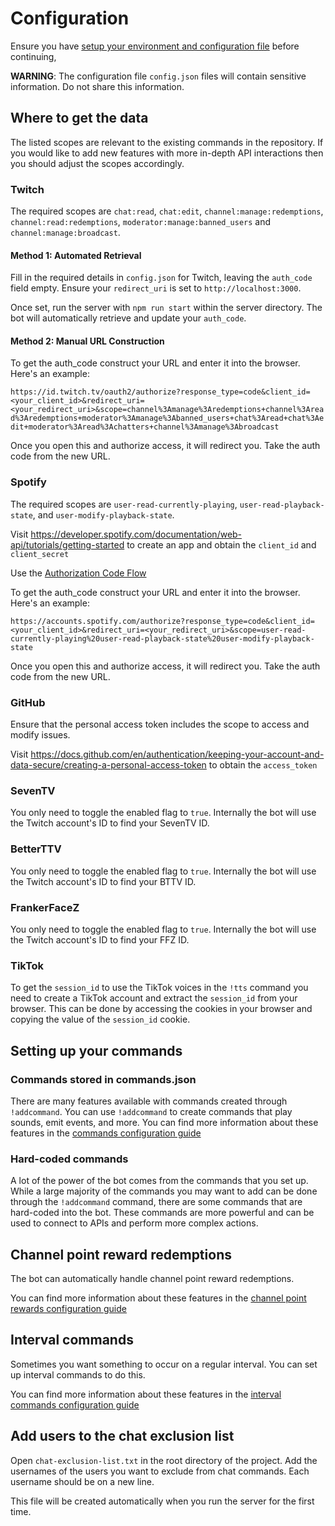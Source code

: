 # Configuration

Ensure you have [setup your environment and configuration file](SETUP.md) before continuing,

**WARNING**: The configuration file `config.json` files will contain sensitive information. Do not share this information.

## Where to get the data

The listed scopes are relevant to the existing commands in the repository. If you would like to add new features with more in-depth API interactions then you should adjust the scopes accordingly.

### Twitch

The required scopes are `chat:read`, `chat:edit`, `channel:manage:redemptions`, `channel:read:redemptions`, `moderator:manage:banned_users` and `channel:manage:broadcast`.

#### Method 1: Automated Retrieval

Fill in the required details in `config.json` for Twitch, leaving the `auth_code` field empty. Ensure your `redirect_uri` is set to `http://localhost:3000`.

Once set, run the server with `npm run start` within the server directory. The bot will automatically retrieve and update your `auth_code`.

#### Method 2: Manual URL Construction

To get the auth_code construct your URL and enter it into the browser. Here's an example:

`https://id.twitch.tv/oauth2/authorize?response_type=code&client_id=<your_client_id>&redirect_uri=<your_redirect_uri>&scope=channel%3Amanage%3Aredemptions+channel%3Aread%3Aredemptions+moderator%3Amanage%3Abanned_users+chat%3Aread+chat%3Aedit+moderator%3Aread%3Achatters+channel%3Amanage%3Abroadcast`

Once you open this and authorize access, it will redirect you. Take the auth code from the new URL.

### Spotify

The required scopes are `user-read-currently-playing`, `user-read-playback-state`, and `user-modify-playback-state`.

Visit https://developer.spotify.com/documentation/web-api/tutorials/getting-started to create an app and obtain the `client_id` and `client_secret`

Use the [Authorization Code Flow](https://developer.spotify.com/documentation/web-api/tutorials/code-flow)

To get the auth_code construct your URL and enter it into the browser. Here's an example:

`https://accounts.spotify.com/authorize?response_type=code&client_id=<your_client_id>&redirect_uri=<your_redirect_uri>&scope=user-read-currently-playing%20user-read-playback-state%20user-modify-playback-state`

Once you open this and authorize access, it will redirect you. Take the auth code from the new URL.

### GitHub

Ensure that the personal access token includes the scope to access and modify issues.

Visit https://docs.github.com/en/authentication/keeping-your-account-and-data-secure/creating-a-personal-access-token to obtain the `access_token`

### SevenTV

You only need to toggle the enabled flag to `true`. Internally the bot will use the Twitch account's ID to find your SevenTV ID.

### BetterTTV

You only need to toggle the enabled flag to `true`. Internally the bot will use the Twitch account's ID to find your BTTV ID.

### FrankerFaceZ

You only need to toggle the enabled flag to `true`. Internally the bot will use the Twitch account's ID to find your FFZ ID.

### TikTok

To get the `session_id` to use the TikTok voices in the `!tts` command you need to create a TikTok account and extract the `session_id` from your browser. This can be done by accessing the cookies in your browser and copying the value of the `session_id` cookie.

## Setting up your commands

### Commands stored in commands.json

There are many features available with commands created through `!addcommand`. You can use `!addcommand` to create commands that play sounds, emit events, and more. You can find more information about these features in the [commands configuration guide](COMMANDS.md)

### Hard-coded commands

A lot of the power of the bot comes from the commands that you set up. While a large majority of the commands you may want to add can be done through the `!addcommand` command, there are some commands that are hard-coded into the bot. These commands are more powerful and can be used to connect to APIs and perform more complex actions.

## Channel point reward redemptions

The bot can automatically handle channel point reward redemptions.

You can find more information about these features in the [channel point rewards configuration guide](CHANNEL_POINT_REDEEMS.md)

## Interval commands

Sometimes you want something to occur on a regular interval. You can set up interval commands to do this.

You can find more information about these features in the [interval commands configuration guide](INTERVAL_COMMANDS.md)

## Add users to the chat exclusion list

Open `chat-exclusion-list.txt` in the root directory of the project. Add the usernames of the users you want to exclude from chat commands. Each username should be on a new line.

This file will be created automatically when you run the server for the first time.
